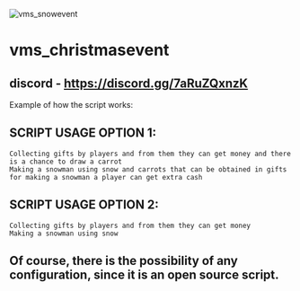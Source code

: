 ![vms_snowevent](https://user-images.githubusercontent.com/60104107/206788058-4cb7c017-b7ef-4af1-92da-b38f1b9e26bd.png)

# vms_christmasevent

## discord - https://discord.gg/7aRuZQxnzK

Example of how the script works:
## SCRIPT USAGE OPTION 1:
    Collecting gifts by players and from them they can get money and there is a chance to draw a carrot
    Making a snowman using snow and carrots that can be obtained in gifts for making a snowman a player can get extra cash

## SCRIPT USAGE OPTION 2:
    Collecting gifts by players and from them they can get money
    Making a snowman using snow

## Of course, there is the possibility of any configuration, since it is an open source script.
